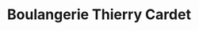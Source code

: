 ---
title: "Boulangerie Thierry Cardet"
url: /bessancourt/boulangerie-thierry-cardet/
shop: Bäckerei
---